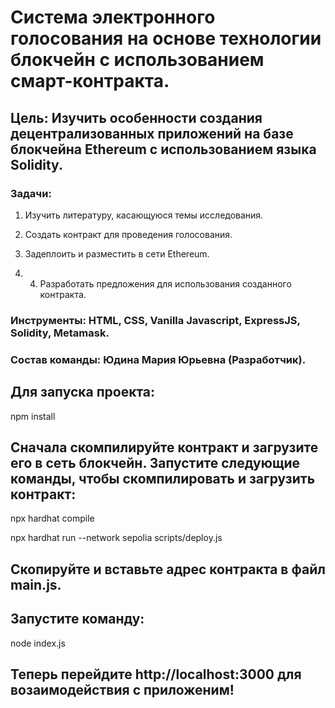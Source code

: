 # Система электронного голосования на основе технологии блокчейн с использованием смарт-контракта. 

## **Цель**: Изучить особенности создания децентрализованных приложений на базе блокчейна Ethereum с использованием языка Solidity.

### **Задачи**:   

1. Изучить литературу, касающуюся темы исследования.

2. Создать контракт для проведения голосования.

3. Задеплоить и разместить в сети Ethereum.

4. 4.	Разработать предложения для использования созданного контракта.

### **Инструменты**: HTML, CSS, Vanilla Javascript, ExpressJS, Solidity, Metamask.

### **Состав команды**: Юдина Мария Юрьевна (Разработчик).

## Для запуска проекта:

npm install

## Сначала скомпилируйте контракт и загрузите его в сеть блокчейн. Запустите следующие команды, чтобы скомпилировать и загрузить контракт: 

npx hardhat compile

npx hardhat run --network sepolia scripts/deploy.js

## Скопируйте и вставьте адрес контракта в файл main.js.

## Запустите команду:

node index.js

## Теперь перейдите http://localhost:3000 для возаимодействия с приложеним!
